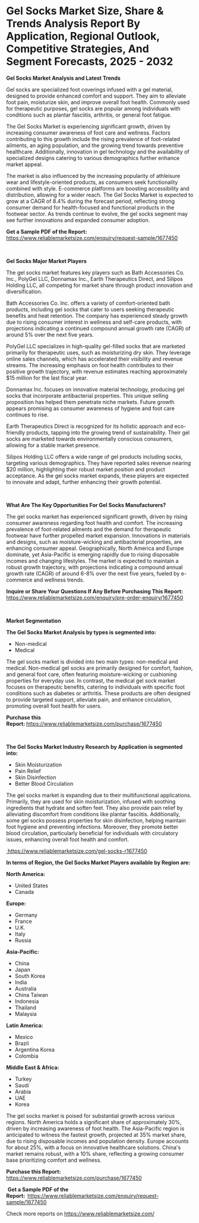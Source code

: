 <p><h1>Gel Socks Market Size, Share & Trends Analysis Report By Application, Regional Outlook, Competitive Strategies, And Segment Forecasts, 2025 - 2032</h1></p><p><strong>Gel Socks Market Analysis and Latest Trends</strong></p>
<p><p>Gel socks are specialized foot coverings infused with a gel material, designed to provide enhanced comfort and support. They aim to alleviate foot pain, moisturize skin, and improve overall foot health. Commonly used for therapeutic purposes, gel socks are popular among individuals with conditions such as plantar fasciitis, arthritis, or general foot fatigue.</p><p>The Gel Socks Market is experiencing significant growth, driven by increasing consumer awareness of foot care and wellness. Factors contributing to this growth include the rising prevalence of foot-related ailments, an aging population, and the growing trend towards preventive healthcare. Additionally, innovation in gel technology and the availability of specialized designs catering to various demographics further enhance market appeal.</p><p>The market is also influenced by the increasing popularity of athleisure wear and lifestyle-oriented products, as consumers seek functionality combined with style. E-commerce platforms are boosting accessibility and distribution, allowing for a wider reach. The Gel Socks Market is expected to grow at a CAGR of 8.4% during the forecast period, reflecting strong consumer demand for health-focused and functional products in the footwear sector. As trends continue to evolve, the gel socks segment may see further innovations and expanded consumer adoption.</p></p>
<p><strong>Get a Sample PDF of the Report:&nbsp;</strong> <a href="https://www.reliablemarketsize.com/enquiry/request-sample/1677450?utm_campaign=2314&utm_medium=2&utm_source=Github&utm_content=ia&utm_term=08032025&utm_id=gel-socks">https://www.reliablemarketsize.com/enquiry/request-sample/1677450</a></p>
<p>&nbsp;</p>
<p><strong>Gel Socks Major Market Players</strong></p>
<p><p>The gel socks market features key players such as Bath Accessories Co. Inc., PolyGel LLC, Donnamax Inc., Earth Therapeutics Direct, and Silipos Holding LLC, all competing for market share through product innovation and diversification. </p><p>Bath Accessories Co. Inc. offers a variety of comfort-oriented bath products, including gel socks that cater to users seeking therapeutic benefits and heat retention. The company has experienced steady growth due to rising consumer interest in wellness and self-care products, with projections indicating a continued compound annual growth rate (CAGR) of around 5% over the next five years.</p><p>PolyGel LLC specializes in high-quality gel-filled socks that are marketed primarily for therapeutic uses, such as moisturizing dry skin. They leverage online sales channels, which has accelerated their visibility and revenue streams. The increasing emphasis on foot health contributes to their positive growth trajectory, with revenue estimates reaching approximately $15 million for the last fiscal year.</p><p>Donnamax Inc. focuses on innovative material technology, producing gel socks that incorporate antibacterial properties. This unique selling proposition has helped them penetrate niche markets. Future growth appears promising as consumer awareness of hygiene and foot care continues to rise.</p><p>Earth Therapeutics Direct is recognized for its holistic approach and eco-friendly products, tapping into the growing trend of sustainability. Their gel socks are marketed towards environmentally conscious consumers, allowing for a stable market presence.</p><p>Silipos Holding LLC offers a wide range of gel products including socks, targeting various demographics. They have reported sales revenue nearing $20 million, highlighting their robust market position and product acceptance. As the gel socks market expands, these players are expected to innovate and adapt, further enhancing their growth potential.</p></p>
<p>&nbsp;</p>
<p><strong>What Are The Key Opportunities For Gel Socks Manufacturers?</strong></p>
<p><p>The gel socks market has experienced significant growth, driven by rising consumer awareness regarding foot health and comfort. The increasing prevalence of foot-related ailments and the demand for therapeutic footwear have further propelled market expansion. Innovations in materials and designs, such as moisture-wicking and antibacterial properties, are enhancing consumer appeal. Geographically, North America and Europe dominate, yet Asia-Pacific is emerging rapidly due to rising disposable incomes and changing lifestyles. The market is expected to maintain a robust growth trajectory, with projections indicating a compound annual growth rate (CAGR) of around 6-8% over the next five years, fueled by e-commerce and wellness trends.</p></p>
<p><strong>Inquire or Share Your Questions If Any Before Purchasing This Report:</strong> <a href="https://www.reliablemarketsize.com/enquiry/pre-order-enquiry/1677450?utm_campaign=2314&utm_medium=2&utm_source=Github&utm_content=ia&utm_term=08032025&utm_id=gel-socks">https://www.reliablemarketsize.com/enquiry/pre-order-enquiry/1677450</a></p>
<p>&nbsp;</p>
<p><strong>Market Segmentation</strong></p>
<p><strong>The Gel Socks Market Analysis by types is segmented into:</strong></p>
<p><ul><li>Non-medical</li><li>Medical</li></ul></p>
<p><p>The gel socks market is divided into two main types: non-medical and medical. Non-medical gel socks are primarily designed for comfort, fashion, and general foot care, often featuring moisture-wicking or cushioning properties for everyday use. In contrast, the medical gel sock market focuses on therapeutic benefits, catering to individuals with specific foot conditions such as diabetes or arthritis. These products are often designed to provide targeted support, alleviate pain, and enhance circulation, promoting overall foot health for users.</p></p>
<p><strong>Purchase this Report:&nbsp;</strong><a href="https://www.reliablemarketsize.com/purchase/1677450?utm_campaign=2314&utm_medium=2&utm_source=Github&utm_content=ia&utm_term=08032025&utm_id=gel-socks">https://www.reliablemarketsize.com/purchase/1677450</a></p>
<p>&nbsp;</p>
<p><strong>The Gel Socks Market Industry Research by Application is segmented into:</strong></p>
<p><ul><li>Skin Moisturization</li><li>Pain Relief</li><li>Skin Disinfection</li><li>Better Blood Circulation</li></ul></p>
<p><p>The gel socks market is expanding due to their multifunctional applications. Primarily, they are used for skin moisturization, infused with soothing ingredients that hydrate and soften feet. They also provide pain relief by alleviating discomfort from conditions like plantar fasciitis. Additionally, some gel socks possess properties for skin disinfection, helping maintain foot hygiene and preventing infections. Moreover, they promote better blood circulation, particularly beneficial for individuals with circulatory issues, enhancing overall foot health and comfort.</p></p>
<p><a href="https://www.reliablemarketsize.com/gel-socks-r1677450?utm_campaign=2314&utm_medium=2&utm_source=Github&utm_content=ia&utm_term=08032025&utm_id=gel-socks">&nbsp;https://www.reliablemarketsize.com/gel-socks-r1677450</a></p>
<p><strong>In terms of Region, the Gel Socks Market Players available by Region are:</strong></p>
<p>
    <p> <strong> North America: </strong>
        <ul>
            <li>United States</li>
            <li>Canada</li>
        </ul>
        </p> 
    <p> <strong> Europe: </strong>
        <ul>
            <li>Germany</li>
            <li>France</li>
            <li>U.K.</li>
            <li>Italy</li>
            <li>Russia</li>
        </ul>
        </p> 
    <p> <strong> Asia-Pacific: </strong>
        <ul>
            <li>China</li>
            <li>Japan</li>
            <li>South Korea</li>
            <li>India</li>
            <li>Australia</li>
            <li>China Taiwan</li>
            <li>Indonesia</li>
            <li>Thailand</li>
            <li>Malaysia</li>
        </ul>
        </p> 
    <p> <strong> Latin America: </strong>
        <ul>
            <li>Mexico</li>
            <li>Brazil</li>
            <li>Argentina Korea</li>
            <li>Colombia</li>
        </ul>
        </p> 
    <p> <strong> Middle East & Africa: </strong>
        <ul>
            <li>Turkey</li>
            <li>Saudi</li>
            <li>Arabia</li>
            <li>UAE</li>
            <li>Korea</li>
        </ul>
    </p>
    </p>
<p><p>The gel socks market is poised for substantial growth across various regions. North America holds a significant share of approximately 30%, driven by increasing awareness of foot health. The Asia-Pacific region is anticipated to witness the fastest growth, projected at 35% market share, due to rising disposable incomes and population density. Europe accounts for about 25%, with a focus on innovative healthcare solutions. China's market remains robust, with a 10% share, reflecting a growing consumer base prioritizing comfort and wellness.</p></p>
<p><strong>Purchase this Report: </strong><a href="https://www.reliablemarketsize.com/purchase/1677450?utm_campaign=2314&utm_medium=2&utm_source=Github&utm_content=ia&utm_term=08032025&utm_id=gel-socks">https://www.reliablemarketsize.com/purchase/1677450</a></p>
<p>&nbsp;<strong>Get a Sample PDF of the Report:&nbsp;&nbsp;</strong><a href="https://www.reliablemarketsize.com/enquiry/request-sample/1677450?utm_campaign=2314&utm_medium=2&utm_source=Github&utm_content=ia&utm_term=08032025&utm_id=gel-socks">https://www.reliablemarketsize.com/enquiry/request-sample/1677450</a></p>
<p><strong></strong></p>
<p>Check more reports on <a href="https://www.reliablemarketsize.com/?utm_campaign=2314&utm_medium=2&utm_source=Github&utm_content=ia&utm_term=08032025&utm_id=gel-socks">https://www.reliablemarketsize.com/</a></p>